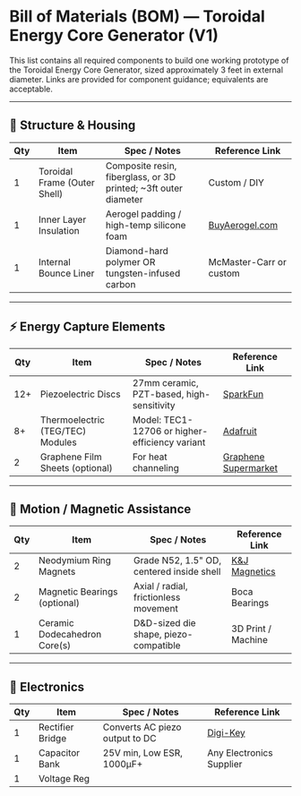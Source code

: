 # Bill of Materials (BOM) — Toroidal Energy Core Generator (V1)

This list contains all required components to build one working prototype of the Toroidal Energy Core Generator, sized approximately 3 feet in external diameter. Links are provided for component guidance; equivalents are acceptable.

---

## 🧱 Structure & Housing

| Qty | Item                                      | Spec / Notes                                                    | Reference Link |
|-----|-------------------------------------------|------------------------------------------------------------------|----------------|
| 1   | Toroidal Frame (Outer Shell)              | Composite resin, fiberglass, or 3D printed; ~3ft outer diameter | Custom / DIY   |
| 1   | Inner Layer Insulation                    | Aerogel padding / high-temp silicone foam                       | [BuyAerogel.com](https://www.buyaerogel.com/) |
| 1   | Internal Bounce Liner                     | Diamond-hard polymer OR tungsten-infused carbon                 | McMaster-Carr or custom |

---

## ⚡ Energy Capture Elements

| Qty  | Item                                 | Spec / Notes                                                | Reference Link |
|------|--------------------------------------|-------------------------------------------------------------|----------------|
| 12+  | Piezoelectric Discs                  | 27mm ceramic, PZT-based, high-sensitivity                   | [SparkFun](https://www.sparkfun.com/products/9196) |
| 8+   | Thermoelectric (TEG/TEC) Modules     | Model: TEC1-12706 or higher-efficiency variant              | [Adafruit](https://www.adafruit.com/product/1335) |
| 2    | Graphene Film Sheets (optional)      | For heat channeling                                         | [Graphene Supermarket](https://graphene-supermarket.com) |

---

## 🔁 Motion / Magnetic Assistance

| Qty | Item                            | Spec / Notes                             | Reference Link |
|-----|---------------------------------|------------------------------------------|----------------|
| 2   | Neodymium Ring Magnets          | Grade N52, 1.5" OD, centered inside shell| [K&J Magnetics](https://www.kjmagnetics.com) |
| 2   | Magnetic Bearings (optional)    | Axial / radial, frictionless movement    | Boca Bearings  |
| 1   | Ceramic Dodecahedron Core(s)    | D&D-sized die shape, piezo-compatible    | 3D Print / Machine |

---

## 🔌 Electronics

| Qty | Item                          | Spec / Notes                                            | Reference Link |
|-----|-------------------------------|---------------------------------------------------------|----------------|
| 1   | Rectifier Bridge              | Converts AC piezo output to DC                          | [Digi-Key](https://www.digikey.com/) |
| 1   | Capacitor Bank                | 25V min, Low ESR, 1000μF+                               | Any Electronics Supplier |
| 1   | Voltage Reg
